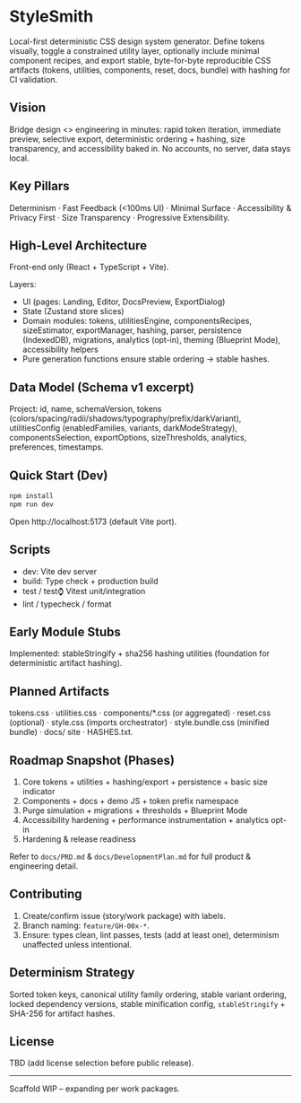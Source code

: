 # StyleSmith

Local-first deterministic CSS design system generator. Define tokens visually, toggle a constrained utility layer, optionally include minimal component recipes, and export stable, byte-for-byte reproducible CSS artifacts (tokens, utilities, components, reset, docs, bundle) with hashing for CI validation.

## Vision
Bridge design <> engineering in minutes: rapid token iteration, immediate preview, selective export, deterministic ordering + hashing, size transparency, and accessibility baked in. No accounts, no server, data stays local.

## Key Pillars
Determinism · Fast Feedback (<100ms UI) · Minimal Surface · Accessibility & Privacy First · Size Transparency · Progressive Extensibility.

## High-Level Architecture
Front-end only (React + TypeScript + Vite).

Layers:
- UI (pages: Landing, Editor, DocsPreview, ExportDialog)
- State (Zustand store slices)
- Domain modules: tokens, utilitiesEngine, componentsRecipes, sizeEstimator, exportManager, hashing, parser, persistence (IndexedDB), migrations, analytics (opt-in), theming (Blueprint Mode), accessibility helpers
- Pure generation functions ensure stable ordering → stable hashes.

## Data Model (Schema v1 excerpt)
Project: id, name, schemaVersion, tokens (colors/spacing/radii/shadows/typography/prefix/darkVariant), utilitiesConfig (enabledFamilies, variants, darkModeStrategy), componentsSelection, exportOptions, sizeThresholds, analytics, preferences, timestamps.

## Quick Start (Dev)
```bash
npm install
npm run dev
```
Open http://localhost:5173 (default Vite port).

## Scripts
- dev: Vite dev server
- build: Type check + production build
- test / test:watch: Vitest unit/integration
- lint / typecheck / format

## Early Module Stubs
Implemented: stableStringify + sha256 hashing utilities (foundation for deterministic artifact hashing).

## Planned Artifacts
tokens.css · utilities.css · components/*.css (or aggregated) · reset.css (optional) · style.css (imports orchestrator) · style.bundle.css (minified bundle) · docs/ site · HASHES.txt.

## Roadmap Snapshot (Phases)
1. Core tokens + utilities + hashing/export + persistence + basic size indicator
2. Components + docs + demo JS + token prefix namespace
3. Purge simulation + migrations + thresholds + Blueprint Mode
4. Accessibility hardening + performance instrumentation + analytics opt-in
5. Hardening & release readiness

Refer to `docs/PRD.md` & `docs/DevelopmentPlan.md` for full product & engineering detail.

## Contributing
1. Create/confirm issue (story/work package) with labels.
2. Branch naming: `feature/GH-00x-*`.
3. Ensure: types clean, lint passes, tests (add at least one), determinism unaffected unless intentional.

## Determinism Strategy
Sorted token keys, canonical utility family ordering, stable variant ordering, locked dependency versions, stable minification config, `stableStringify` + SHA-256 for artifact hashes.

## License
TBD (add license selection before public release).

---
Scaffold WIP – expanding per work packages.
